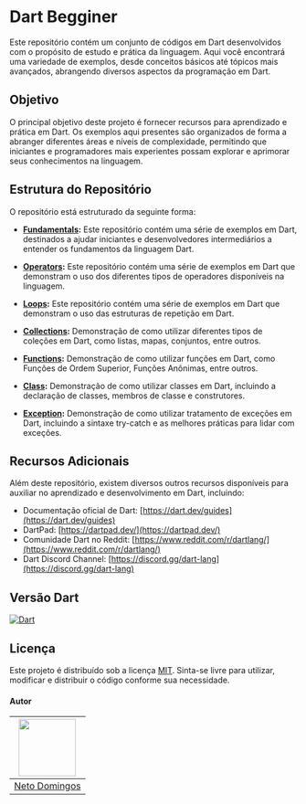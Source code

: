 # Dart Begginer

Este repositório contém um conjunto de códigos em Dart desenvolvidos com o propósito de estudo e prática da linguagem. Aqui você encontrará uma variedade de exemplos, desde conceitos básicos até tópicos mais avançados, abrangendo diversos aspectos da programação em Dart.

## Objetivo

O principal objetivo deste projeto é fornecer recursos para aprendizado e prática em Dart. Os exemplos aqui presentes são organizados de forma a abranger diferentes áreas e níveis de complexidade, permitindo que iniciantes e programadores mais experientes possam explorar e aprimorar seus conhecimentos na linguagem.

## Estrutura do Repositório

O repositório está estruturado da seguinte forma:

- **[Fundamentals](/fundamentals):** Este repositório contém uma série de exemplos em Dart, destinados a ajudar iniciantes e desenvolvedores intermediários a entender os fundamentos da linguagem Dart.

- **[Operators](/operators/):** Este repositório contém uma série de exemplos em Dart que demonstram o uso dos diferentes tipos de operadores disponíveis na linguagem.

- **[Loops](/loops/):** Este repositório contém uma série de exemplos em Dart que demonstram o uso das estruturas de repetição em Dart.

- **[Collections](/collections/):** Demonstração de como utilizar diferentes tipos de coleções em Dart, como listas, mapas, conjuntos, entre outros.

- **[Functions](/functions/):** Demonstração de como utilizar funções em Dart, como Funções de Ordem Superior, Funções Anônimas, entre outros.

- **[Class](/class/):** Demonstração de como utilizar classes em Dart, incluindo a declaração de classes, membros de classe e construtores.

- **[Exception](/exception/):** Demonstração de como utilizar tratamento de exceções em Dart, incluindo a sintaxe try-catch e as melhores práticas para lidar com exceções.

## Recursos Adicionais

Além deste repositório, existem diversos outros recursos disponíveis para auxiliar no aprendizado e desenvolvimento em Dart, incluindo:

- Documentação oficial de Dart: [https://dart.dev/guides](https://dart.dev/guides)
- DartPad: [https://dartpad.dev/](https://dartpad.dev/)
- Comunidade Dart no Reddit: [https://www.reddit.com/r/dartlang/](https://www.reddit.com/r/dartlang/)
- Dart Discord Channel: [https://discord.gg/dart-lang](https://discord.gg/dart-lang)

## Versão Dart

[![Dart](https://shields.io/badge/dart-3.3.0-blue)](https://choosealicense.com/licenses/mit/)

## Licença

Este projeto é distribuído sob a licença [MIT](LICENSE). Sinta-se livre para utilizar, modificar e distribuir o código conforme sua necessidade.

#### Autor
| <img src="https://avatars0.githubusercontent.com/u/49910898?s=460&u=a8c0048c6136be345c135cc098b37378c6c9b33f&v=4" width="100" height="100" /> |
| :---:  |
| [Neto Domingos](https://github.com/netodomingos) |
